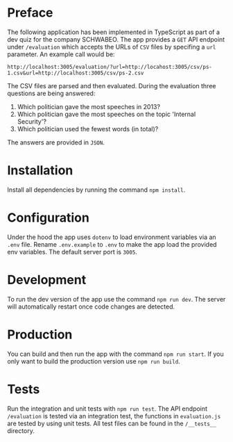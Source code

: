 # Preface

The following application has been implemented in TypeScript as part of a dev quiz for the company SCHWABEO. The app provides a `GET` API endpoint under `/evaluation` which accepts the URLs of `CSV` files by specifing a `url` parameter. An example call would be:

```
http://localhost:3005/evaluation/?url=http://locahost:3005/csv/ps-1.csv&url=http://localhost:3005/csv/ps-2.csv
```

The CSV files are parsed and then evaluated. During the evaluation three questions are being answered:

1. Which politician gave the most speeches in 2013?
2. Which politician gave the most speeches on the topic 'Internal Security'?
3. Which politician used the fewest words (in total)?

The answers are provided in `JSON`.

# Installation

Install all dependencies by running the command `npm install`.

# Configuration

Under the hood the app uses `dotenv` to load environment variables via an `.env` file. Rename `.env.example` to `.env` to make the app load the provided env variables. The default server port is `3005`.

# Development

To run the dev version of the app use the command `npm run dev`. The server will automatically restart once code changes are detected.

# Production

You can build and then run the app with the command `npm run start`. If you only want to build the production version use `npm run build`.

# Tests

Run the integration and unit tests with `npm run test`. The API endpoint `/evaluation` is tested via an integration test, the functions in `evaluation.js` are tested by using unit tests. All test files can be found in the `/__tests__` directory.
